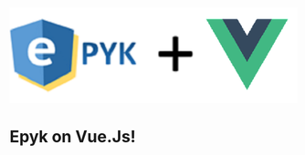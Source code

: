 
![](https://raw.githubusercontent.com/epykure/epyk-vue/master/static/images/logo.ico)


# Epyk on Vue.Js!

